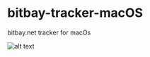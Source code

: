 # bitbay-tracker-macOS
bitbay.net tracker for macOs

![alt text](https://user-images.githubusercontent.com/23085476/34914571-7ebd581e-f915-11e7-9a09-80491048d6c0.png)
